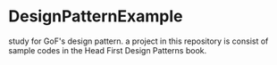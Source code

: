 # DesignPatternExample
study for GoF's design pattern.
a project in this repository is consist of sample codes in the Head First Design Patterns book.
